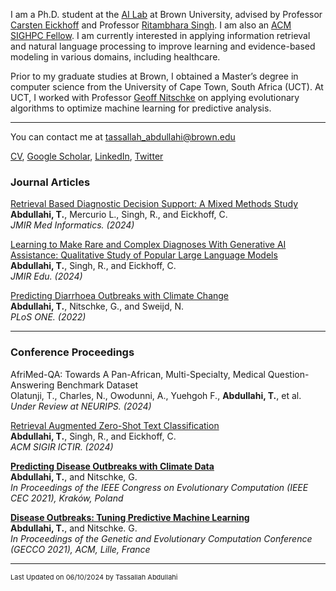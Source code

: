 
I am a Ph.D. student at the [AI Lab](http://brown.edu/Research/AI/index.html) at Brown University, advised by Professor [Carsten Eickhoff](http://brown.edu/Research/AI/people/carsten.html) and Professor [Ritambhara Singh](https://ritambharasingh.com/). I am also an [ACM SIGHPC Fellow](https://www.sighpc.org/for-your-career/fellowships/2022-fellowship-winners). I am currently interested in applying information retrieval and natural language processing to improve learning and evidence-based modeling in various domains, including healthcare.

Prior to my graduate studies at Brown, I obtained a Master’s degree in computer science from the University of Cape Town, South Africa (UCT). At UCT, I worked with Professor [Geoff Nitschke](http://www.nitschke-lab.uct.ac.za/nitschke/people) on applying evolutionary algorithms to optimize machine learning for predictive analysis. 

---
You can contact me at tassallah_abdullahi@brown.edu
 
<a href="https://Tassabdul.github.io/pdf/Amina_cv.pdf" target="_blank">CV</a>, [Google Scholar](https://scholar.google.com/citations?user=1NdMs_4AAAAJ&hl=en), [LinkedIn](https://www.linkedin.com/in/tassallah-amina-abdullahi-06a16ab9), [Twitter](https://twitter.com/amilah_dul)
<!-- Remove above link if you don't want to attibute -->


### Journal Articles

[Retrieval Based Diagnostic Decision Support: A Mixed Methods Study](https://preprints.jmir.org/preprint/50209)\
**Abdullahi, T.**, Mercurio L., Singh, R., and Eickhoff, C. \
_JMIR Med Informatics. (2024)_

[Learning to Make Rare and Complex Diagnoses With Generative AI Assistance: Qualitative Study of Popular Large Language Models](https://mededu.jmir.org/2024/1/e51391)\
**Abdullahi, T.**, Singh, R., and Eickhoff, C. \
_JMIR Edu. (2024)_


[Predicting Diarrhoea Outbreaks with Climate Change](https://Tassabdul.github.io/pdf/2022-Predicting%20diarrhoea%20outbreaks%20with%20climate%20change.pdf)\
**Abdullahi, T.**, Nitschke, G., and Sweijd, N. \
_PLoS ONE. (2022)_

---
### Conference Proceedings

AfriMed-QA: Towards A Pan-African, Multi-Specialty, Medical Question-Answering Benchmark Dataset\
Olatunji, T., Charles, N., Owodunni, A., Yuehgoh F., **Abdullahi, T.**, et al.\
_Under Review at NEURIPS. (2024)_

[Retrieval Augmented Zero-Shot Text Classification](https://openreview.net/pdf?id=Z7JgoQ7R9Y)\
**Abdullahi, T.**, Singh, R., and Eickhoff, C. \
_ACM SIGIR ICTIR. (2024)_

**[Predicting Disease Outbreaks with Climate Data](https://Tassabdul.github.io/pdf/2021-Predicting%20Disease%20Outbreaks%20with%20Climate%20Data.pdf)**\
**Abdullahi, T.**, and Nitschke, G.\
_In Proceedings of the IEEE Congress on Evolutionary Computation (IEEE CEC 2021), Kraków, Poland_ 

**[Disease Outbreaks: Tuning Predictive Machine Learning](https://Tassabdul.github.io/pdf/2021-Tuning%20Predictive%20Machine%20Learning.pdf)**\
**Abdullahi, T.**, and Nitschke. G.\
_In Proceedings of the Genetic and Evolutionary Computation Conference (GECCO 2021), ACM, Lille, France_

---

<p style="font-size:11px">Last Updated on 06/10/2024 by Tassallah Abdullahi</p>
<!-- Remove above link if you don't want to attibute -->
